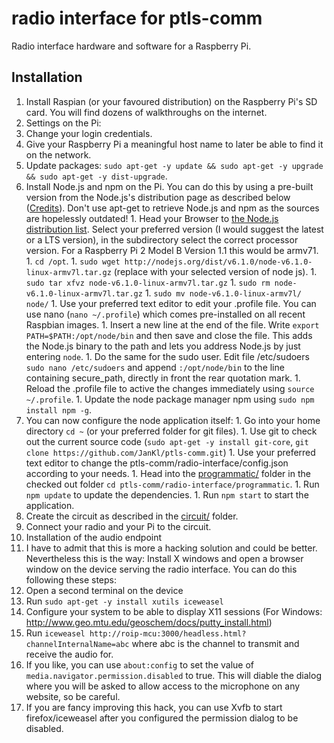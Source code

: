 # radio interface for ptls-comm
Radio interface hardware and software for a Raspberry Pi.

## Installation
1. Install Raspian (or your favoured distribution) on the Raspberry Pi's SD card. You will find dozens of walkthroughs on the internet.
1. Settings on the Pi:
  1. Change your login credentials.
  1. Give your Raspberry Pi a meaningful host name to later be able to find it on the network.
  1. Update packages: `sudo apt-get -y update && sudo apt-get -y upgrade && sudo apt-get -y dist-upgrade`.
  1. Install Node.js and npm on the Pi. You can do this by using a pre-built version from the Node.js's distribution page as described below (<a href="http://jankarres.de/2013/07/raspberry-pi-node-js-installieren/">Credits</a>). Don't use apt-get to retrieve Node.js and npm as the sources are hopelessly outdated!
    1. Head your Browser to <a href="http://nodejs.org/dist/">the Node.js distribution list</a>. Select your preferred version (I would suggest the latest or a LTS version), in the subdirectory select the correct processor version. For a Raspberry Pi 2 Model B Version 1.1 this would be armv71.
    1. `cd /opt`.
    1. `sudo wget http://nodejs.org/dist/v6.1.0/node-v6.1.0-linux-armv7l.tar.gz` (replace with your selected version of node js).
    1. `sudo tar xfvz node-v6.1.0-linux-armv7l.tar.gz`
    1. `sudo rm node-v6.1.0-linux-armv7l.tar.gz`
    1. `sudo mv node-v6.1.0-linux-armv7l/ node/`
    1. Use your preferred text editor to edit your .profile file. You can use nano (`nano ~/.profile`) which comes pre-installed on all recent Raspbian images.
    1. Insert a new line at the end of the file. Write `export PATH=$PATH:/opt/node/bin` and then save and close the file. This adds the Node.js binary to the path and lets you address Node.js by just entering `node`.
    1. Do the same for the sudo user. Edit file /etc/sudoers `sudo nano /etc/sudoers` and append `:/opt/node/bin` to the line containing secure_path, directly in front the rear quotation mark.
    1. Reload the .profile file to active the changes immediately using `source ~/.profile`.
    1. Update the node package manager npm using `sudo npm install npm -g`.
  1. You can now configure the node application itself:
    1. Go into your home directory `cd ~` (or your preferred folder for git files).
    1. Use git to check out the current source code (`sudo apt-get -y install git-core`, `git clone https://github.com/JanKl/ptls-comm.git`)
    1. Use your preferred text editor to change the ptls-comm/radio-interface/config.json according to your needs.
    1. Head into the <a href="programmatic/">programmatic/</a> folder in the checked out folder `cd ptls-comm/radio-interface/programmatic`.
    1. Run `npm update` to update the dependencies.
    1. Run `npm start` to start the application.
1. Create the circuit as described in the <a href="circuit/">circuit/</a> folder.
1. Connect your radio and your Pi to the circuit.
1. Installation of the audio endpoint
  1. I have to admit that this is more a hacking solution and could be better. Nevertheless this is the way: Install X windows and open a browser window on the device serving the radio interface. You can do this following these steps:
  1. Open a second terminal on the device
  1. Run `sudo apt-get -y install xutils iceweasel`
  1. Configure your system to be able to display X11 sessions (For Windows: http://www.geo.mtu.edu/geoschem/docs/putty_install.html)
  1. Run `iceweasel http://roip-mcu:3000/headless.html?channelInternalName=abc` where abc is the channel to transmit and receive the audio for.
  1. If you like, you can use `about:config` to set the value of `media.navigator.permission.disabled` to true. This will diable the dialog where you will be asked to allow access to the microphone on any website, so be careful.
  1. If you are fancy improving this hack, you can use Xvfb to start firefox/iceweasel after you configured the permission dialog to be disabled.
